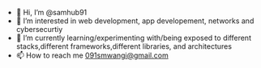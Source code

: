 - 👋 Hi, I’m @samhub91
- 👀 I’m interested in web development, app developement, networks and cybersecurtiy
- 🌱 I’m currently learning/experimenting with/being exposed to different stacks,different frameworks,different libraries, and architectures
- 📫 How to reach me 091smwangi@gmail.com

<!---
samhub91/samhub91 is a ✨ special ✨ repository because its `README.md` (this file) appears on your GitHub profile.
You can click the Preview link to take a look at your changes.
--->
